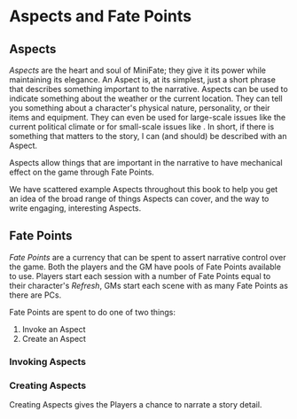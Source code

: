 # Aspects and Fate Points

## Aspects

_Aspects_ are the heart and soul of MiniFate; they give it its power while
maintaining its elegance. An Aspect is, at its simplest, just a short phrase
that describes something important to the narrative. Aspects can be used to
indicate something about the weather or the current location. They can tell
you something about a character's physical nature, personality, or their items
and equipment. They can even be used for large-scale issues like the current
political climate or for small-scale issues like <!--TODO: Like what!?-->. In
short, if there is something that matters to the story, I can (and should) be
described with an Aspect.

Aspects allow things that are important in the narrative to have mechanical
effect on the game through Fate Points.

We have scattered example Aspects throughout this book to help you get an idea
of the broad range of things Aspects can cover, and the way to write engaging,
interesting Aspects.

## Fate Points

_Fate Points_ are a currency that can be spent to assert narrative control
over the game. Both the players and the GM have pools of Fate Points available
to use. Players start each session with a number of Fate Points equal to their
character's _Refresh_, GMs start each scene with as many Fate Points as there
are PCs.

Fate Points are spent to do one of two things:

1. Invoke an Aspect
2. Create an Aspect

### Invoking Aspects

### Creating Aspects

Creating Aspects gives the Players a chance to narrate a story detail.
